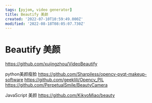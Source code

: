 ```yaml
---
tags: [pyjom, video generator]
title: Beautify 美颜
created: '2022-07-10T10:59:49.000Z'
modified: '2022-08-18T08:05:07.730Z'
---
```


# Beautify 美颜

https://github.com/xujingzhou/VideoBeautify

python美颜瘦脸
https://github.com/Sharpiless/opencv-pyqt-makeup-software
https://github.com/geeklili/Opencv_PIL
https://github.com/PerpetualSmile/BeautyCamera

JavaScript 美颜
https://github.com/KikyoMiao/beauty
